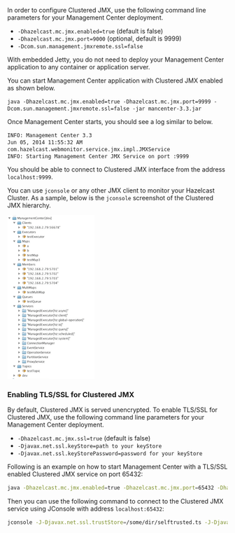 
In order to configure Clustered JMX, use the following command line parameters for your Management Center deployment.

- `-Dhazelcast.mc.jmx.enabled=true` (default is false)
- `-Dhazelcast.mc.jmx.port=9000` (optional, default is 9999)
- `-Dcom.sun.management.jmxremote.ssl=false`

With embedded Jetty, you do not need to deploy your Management Center application to any container or application server.

You can start Management Center application with Clustered JMX enabled as shown below.

```
java -Dhazelcast.mc.jmx.enabled=true -Dhazelcast.mc.jmx.port=9999 -Dcom.sun.management.jmxremote.ssl=false -jar mancenter-3.3.jar
```

Once Management Center starts, you should see a log similar to below.

```
INFO: Management Center 3.3
Jun 05, 2014 11:55:32 AM com.hazelcast.webmonitor.service.jmx.impl.JMXService
INFO: Starting Management Center JMX Service on port :9999
```

You should be able to connect to Clustered JMX interface from the address `localhost:9999`.

You can use `jconsole` or any other JMX client to monitor your Hazelcast Cluster. As a sample, below is the `jconsole` screenshot of the Clustered JMX hierarchy.

![](../../images/ClusteredJMX.png)


### Enabling TLS/SSL for Clustered JMX

By default, Clustered JMX is served unencrypted. To enable TLS/SSL for Clustered JMX, use the following command line 
parameters for your Management Center deployment.

- `-Dhazelcast.mc.jmx.ssl=true` (default is false) 
- `-Djavax.net.ssl.keyStore=path to your keyStore`
- `-Djavax.net.ssl.keyStorePassword=password for your keyStore`

Following is an example on how to start Management Center with a TLS/SSL enabled Clustered JMX service on port 65432:

```bash
java -Dhazelcast.mc.jmx.enabled=true -Dhazelcast.mc.jmx.port=65432 -Dhazelcast.mc.jmx.ssl=true -Djavax.net.ssl.keyStore=/some/dir/selfsigned.jks -Djavax.net.ssl.keyStorePassword=yourpassword -jar mancenter-3.8.1.war 
```

Then you can use the following command to connect to the Clustered JMX service using JConsole with address `localhost:65432`:

```bash
jconsole -J-Djavax.net.ssl.trustStore=/some/dir/selftrusted.ts -J-Djavax.net.ssl.trustStorePassword=trustpass
```
